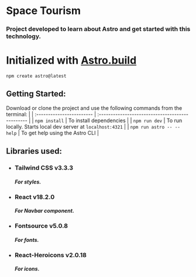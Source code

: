 # **Space Tourism**

### Project developed to learn about Astro and get started with this technology.

# Initialized with [Astro.build](https://docs.astro.build/en/getting-started/)

```
npm create astro@latest
```

## **Getting Started:**

Download or clone the project and use the following commands from the terminal:
|
| :------------------------ | :----------------------------------------------- |
| `npm install` | To install dependencies |
| `npm run dev` | To run locally. Starts local dev server at `localhost:4321` |
| `npm run astro -- --help` | To get help using the Astro CLI |

## Libraries used:

- ### Tailwind CSS v3.3.3
  #### _For styles._
- ### React v18.2.0
  #### _For **Navbar** component._
- ### Fontsource v5.0.8
  #### _For fonts._
- ### React-Heroicons v2.0.18
  #### _For icons._

